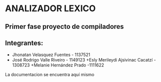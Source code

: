 # ANALIZADOR LEXICO
## Primer fase proyecto de compiladores


## Integrantes:
+ Jhonatan Velasquez Fuentes - 1137521
+ José Rodrigo Valle Riveiro - 1149123
+Esly Merileydi Ajsivinac Cacatzí - 1308723
+Melanie Hernández Prado -1111622

La documentacion se encuentra aquí mismo
